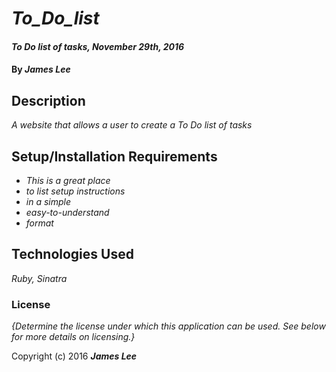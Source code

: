 # _To_Do_list_

#### _To Do list of tasks, November 29th, 2016_

#### By _**James Lee**_

## Description

_A website that allows a user to create a To Do list of tasks_

## Setup/Installation Requirements

* _This is a great place_
* _to list setup instructions_
* _in a simple_
* _easy-to-understand_
* _format_

## Technologies Used

_Ruby, Sinatra_

### License

*{Determine the license under which this application can be used.  See below for more details on licensing.}*

Copyright (c) 2016 **_James Lee_**
